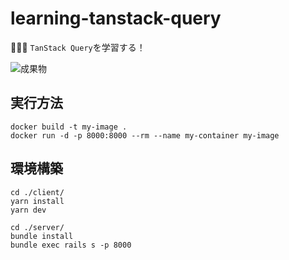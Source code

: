 # learning-tanstack-query

🧮🧮🧮 `TanStack Query`を学習する！  

![成果物](./docs/images/fruit.gif)  

## 実行方法

```shell
docker build -t my-image .
docker run -d -p 8000:8000 --rm --name my-container my-image
```

## 環境構築

```shell
cd ./client/
yarn install
yarn dev
```

```shell
cd ./server/
bundle install
bundle exec rails s -p 8000
```
